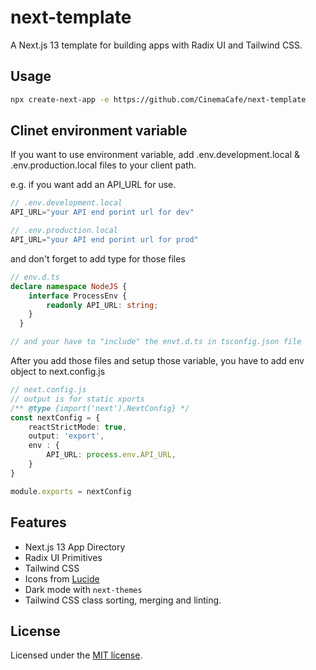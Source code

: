# next-template

A Next.js 13 template for building apps with Radix UI and Tailwind CSS.

## Usage

```bash
npx create-next-app -e https://github.com/CinemaCafe/next-template
```

## Clinet environment variable
If you want to use environment variable, add .env.development.local & .env.production.local files to your client path.

e.g.
if you want add an API_URL for use.
```typescript
// .env.development.local
API_URL="your API end porint url for dev"

// .env.production.local
API_URL="your API end porint url for prod"

```

and don't forget to add type for those files

```typescript
// env.d.ts
declare namespace NodeJS {
    interface ProcessEnv {
        readonly API_URL: string; 
    }
  }

// and your have to "include" the envt.d.ts in tsconfig.json file
```
After you add those files and setup those variable, you have to add env object to next.config.js

```typescript
// next.config.js
// output is for static xports
/** @type {import('next').NextConfig} */
const nextConfig = {
    reactStrictMode: true,
    output: 'export',
    env : {
        API_URL: process.env.API_URL,
    }
}

module.exports = nextConfig

```

## Features

- Next.js 13 App Directory
- Radix UI Primitives
- Tailwind CSS
- Icons from [Lucide](https://lucide.dev)
- Dark mode with `next-themes`
- Tailwind CSS class sorting, merging and linting.

## License

Licensed under the [MIT license](https://github.com/shadcn/ui/blob/main/LICENSE.md).
